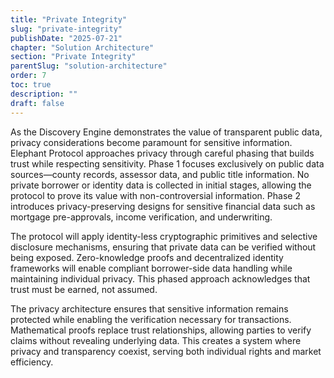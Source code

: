 ```yaml
---
title: "Private Integrity"
slug: "private-integrity"
publishDate: "2025-07-21"
chapter: "Solution Architecture"
section: "Private Integrity"
parentSlug: "solution-architecture"
order: 7
toc: true
description: ""
draft: false
---
```


As the Discovery Engine demonstrates the value of transparent public data, privacy considerations become paramount for sensitive information. Elephant Protocol approaches privacy through careful phasing that builds trust while respecting sensitivity. Phase 1 focuses exclusively on public data sources—county records, assessor data, and public title information. No private borrower or identity data is collected in initial stages, allowing the protocol to prove its value with non-controversial information. Phase 2 introduces privacy-preserving designs for sensitive financial data such as mortgage pre-approvals, income verification, and underwriting.

The protocol will apply identity-less cryptographic primitives and selective disclosure mechanisms, ensuring that private data can be verified without being exposed. Zero-knowledge proofs and decentralized identity frameworks will enable compliant borrower-side data handling while maintaining individual privacy. This phased approach acknowledges that trust must be earned, not assumed.

The privacy architecture ensures that sensitive information remains protected while enabling the verification necessary for transactions. Mathematical proofs replace trust relationships, allowing parties to verify claims without revealing underlying data. This creates a system where privacy and transparency coexist, serving both individual rights and market efficiency.
